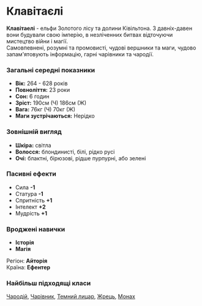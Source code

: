 # Клавітаєлі

**Клавітаелі** - ельфи Золотого лісу та долини Ківільтона. З давніх-давен вони будували свою імперію, в незліченних битвах відточуючи мистецтво війни і магії.<br />
Самовпевнені, розумні та промовисті, чудові вершники та маги, чудово запам'ятовують інформацію, гарні чарівники та чародії.

### Загальні середні показники
  - **Вік:** 264 - 628 років
  - **Повноліття:** 23 роки
  - **Сон:** 6 годин
  - **Зріст:** 190см (Ч) 186см (Ж)
  - **Вага:** 76кг (Ч) 70кг (Ж)
  - **Маги зустрічаються:** Нерідко

### Зовнішній вигляд
  - **Шкіра:** світла
  - **Волосся:** блондинисті, білі, рідко русі
  - **Очі:** блактні, бірюзові, рідше пурпурні, або зелені

### Пасивні ефекти
  - Сила **-1**
  - Статура **-1**
  - Спритність **+1**
  - Інтелект **+2**
  - Мудрість **+1**

### Вроджені навички
  - **Історія**
  - **Магія**

Регіон: **Айторія**<br />
Країна: **Ефентер**

### Найбільш підходящі класи

[Чародій](/docs/classes/mage), [Чарівник](/docs/classes/wizard), [Темний лицар](/docs/classes/dark-knight), [Жрець](/docs/classes/priest), [Монах](/docs/classes/monk)